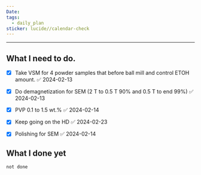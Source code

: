 ```yaml
---
Date: 
tags:
  - daily_plan
sticker: lucide//calendar-check
---
```

---
## What I need to do.

- [x] Take VSM for 4 powder samples that before ball mill and control ETOH amount. ✅ 2024-02-13
- [x] Do demagnetization for SEM (2 T to 0.5 T 90% and 0.5 T to end 99%) ✅ 2024-02-13
- [x] PVP 0.1 to 1.5 wt.% ✅ 2024-02-14
- [x] Keep going on the HD ✅ 2024-02-23
- [x] Polishing for SEM ✅ 2024-02-14



## What I done yet
```tasks
not done
```

